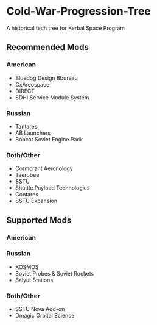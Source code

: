 # Cold-War-Progression-Tree
A historical tech tree for Kerbal Space Program

## Recommended Mods

### American

* Bluedog Design Bbureau
* CxAreospace
* DIRECT
* SDHI Service Module System

### Russian

* Tantares
* AB Launchers
* Bobcat Soviet Engine Pack

### Both/Other

* Cormorant Aeronology
* Taerobee
* SSTU
* Shuttle Payload Technologies
* Contares
* SSTU Expansion

## Supported Mods

### American

### Russian

* KOSMOS
* Soviet Probes & Soviet Rockets
* Salyut Stations

### Both/Other

* SSTU Nova Add-on
* Dmagic Orbital Science
